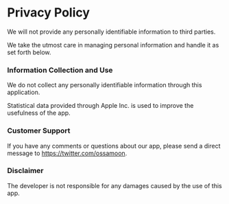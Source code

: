 # Privacy Policy

We will not provide any personally identifiable information to third parties.

We take the utmost care in managing personal information and handle it as set forth below.


### Information Collection and Use

We do not collect any personally identifiable information through this application.

Statistical data provided through Apple Inc. is used to improve the usefulness of the app.


### Customer Support

If you have any comments or questions about our app, please send a direct message to https://twitter.com/ossamoon.


### Disclaimer

The developer is not responsible for any damages caused by the use of this app.
